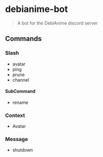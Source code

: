 # debianime-bot

> A bot for the DebiAnime discord server

## Commands

### Slash

* avatar
* ping
* prune
* channel

#### SubCommand
* rename

### Context

* Avatar

### Message

* shutdown
